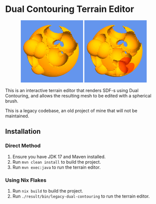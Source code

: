 # Dual Contouring Terrain Editor

<p align="middle">
    <img src="docs/demo1.png" width="200" alt="Demo 1">
    <img src="docs/demo2.png" width="200" alt="Demo 2">
</p>

This is an interactive terrain editor that renders SDF-s using Dual Contouring, and allows the resulting mesh to be edited with a spherical brush.

This is a legacy codebase, an old project of mine that will not be maintained.

## Installation

### Direct Method

1. Ensure you have JDK 17 and Maven installed.
2. Run `mvn clean install` to build the project.
3. Run `mvn exec:java` to run the terrain editor.

### Using Nix Flakes

1. Run `nix build` to build the project.
2. Run `./result/bin/legacy-dual-contouring` to run the terrain editor.